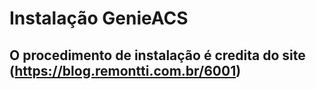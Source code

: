 # Instalação GenieACS
## O procedimento de instalação é credita do site (https://blog.remontti.com.br/6001) 